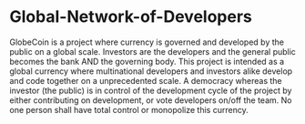 # Global-Network-of-Developers
GlobeCoin is a project where currency is governed and developed by the public on a global scale. Investors are the developers and the general public becomes the bank AND the governing body. This project is intended as a global currency where multinational developers and investors alike develop and code together on a unprecedented scale. A democracy whereas the investor (the public) is in control of the development cycle of the project by either contributing on development, or vote developers on/off the team. No one person shall have total control or monopolize this currency.
